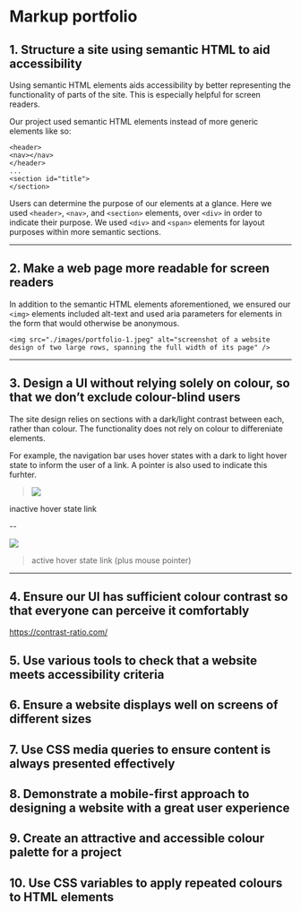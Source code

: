 # Markup portfolio

## 1. Structure a site using semantic HTML to aid accessibility

Using semantic HTML elements aids accessibility by better representing the functionality of parts of the site. This is especially helpful for screen readers. 

Our project used semantic HTML elements instead of more generic elements like so:

```html:
<header>
<nav></nav>
</header>
...
<section id="title">
</section>
```

Users can determine the purpose of our elements at a glance. Here we used `<header>`, `<nav>`, and `<section>` elements, over `<div>` in order to indicate their purpose. We used `<div>` and `<span>` elements for layout purposes within more semantic sections.

---

## 2. Make a web page more readable for screen readers

In addition to the semantic HTML elements aforementioned, we ensured our `<img>` elements included alt-text and used aria parameters for elements in the form that would otherwise be anonymous. 

```html!
<img src="./images/portfolio-1.jpeg" alt="screenshot of a website design of two large rows, spanning the full width of its page" />
```

---

## 3. Design a UI without relying solely on colour, so that we don’t exclude colour-blind users

The site design relies on sections with a dark/light contrast between each, rather than colour. The functionality does not rely on colour to differeniate elements. 

For example, the navigation bar uses hover states with a dark to light hover state to inform the user of a link. A pointer is also used to indicate this furhter. 


>![](https://i.imgur.com/t1cjITo.png)

inactive hover state link

--

![](https://i.imgur.com/0meEn0i.png)

> active hover state link (plus mouse pointer)

---

## 4. Ensure our UI has sufficient colour contrast so that everyone can perceive it comfortably

https://contrast-ratio.com/

## 5. Use various tools to check that a website meets accessibility criteria

## 6. Ensure a website displays well on screens of different sizes

## 7. Use CSS media queries to ensure content is always presented effectively

## 8. Demonstrate a mobile-first approach to designing a website with a great user experience

## 9. Create an attractive and accessible colour palette for a project

## 10. Use CSS variables to apply repeated colours to HTML elements
